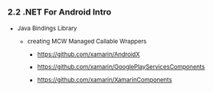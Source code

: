 ### 2.2 .NET For Android Intro

<small>

*   Java Bindings Library

    *   creating MCW  Managed Callable Wrappers

        *   https://github.com/xamarin/AndroidX

        *   https://github.com/xamarin/GooglePlayServicesComponents

        *   https://github.com/xamarin/XamarinComponents
        
</small>